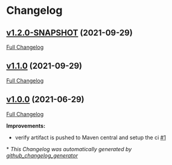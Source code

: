 # Changelog

## [v1.2.0-SNAPSHOT](https://github.com/NASA-PDS/pds-registry-common/tree/v1.2.0-SNAPSHOT) (2021-09-29)

[Full Changelog](https://github.com/NASA-PDS/pds-registry-common/compare/v1.1.0...v1.2.0-SNAPSHOT)

## [v1.1.0](https://github.com/NASA-PDS/pds-registry-common/tree/v1.1.0) (2021-09-29)

[Full Changelog](https://github.com/NASA-PDS/pds-registry-common/compare/v1.0.0...v1.1.0)

## [v1.0.0](https://github.com/NASA-PDS/pds-registry-common/tree/v1.0.0) (2021-06-29)

[Full Changelog](https://github.com/NASA-PDS/pds-registry-common/compare/cdda44b7ee3c3c9ded4c11a60dabc7fe36dffc90...v1.0.0)

**Improvements:**

- verify artifact is pushed to Maven central and setup the ci [\#1](https://github.com/NASA-PDS/pds-registry-common/issues/1)



\* *This Changelog was automatically generated by [github_changelog_generator](https://github.com/github-changelog-generator/github-changelog-generator)*
